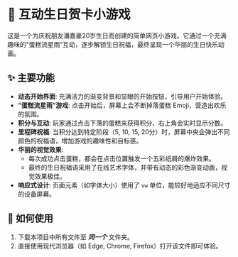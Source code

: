 # 🎂 互动生日贺卡小游戏

这是一个为庆祝朋友潘嘉豪20岁生日而创建的简单网页小游戏。它通过一个充满趣味的“蛋糕流星雨”互动，逐步解锁生日祝福，最终呈现一个华丽的生日快乐动画。

## ✨ 主要功能

- **动态开始界面**: 充满活力的渐变背景和显眼的开始按钮，引导用户开始体验。
- **“蛋糕流星雨”游戏**: 点击开始后，屏幕上会不断掉落蛋糕 Emoji，营造出欢乐的氛围。
- **积分与互动**: 玩家通过点击下落的蛋糕来获得积分，右上角会实时显示分数。
- **里程碑祝福**: 当积分达到特定阶段（5, 10, 15, 20分）时，屏幕中央会弹出不同颜色的祝福语，增加游戏的趣味性和目标感。
- **华丽的视觉效果**:
    - 每次成功点击蛋糕，都会在点击位置触发一个五彩纸屑的爆炸效果。
    - 最终的生日祝福语采用了在线艺术字体，并带有动态的彩色渐变动画，视觉效果极佳。
- **响应式设计**: 页面元素（如字体大小）使用了 `vw` 单位，能较好地适应不同尺寸的设备屏幕。

## 🚀 如何使用

1.  下载本项目中所有文件至 ***同一个*** 文件夹。
2.  直接使用现代浏览器（如 Edge, Chrome, Firefox）打开该文件即可体验。

